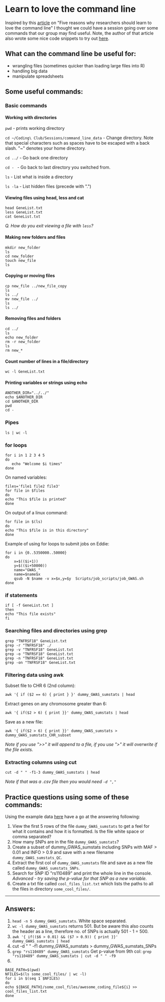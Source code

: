 # Learn to love the command line
Inspired by this [article](https://www.nature.com/articles/d41586-021-00263-0) on "Five reasons why researchers should learn to love the command line" I thought we could have a session going over some commands that our group may find useful.
Note, the author of that article also wrote some nice code snippets to try out [here](https://github.com/jperkel/nature_bash).

## What can the command line be useful for:
- wrangling files (sometimes quicker than loading large files into R)
- handling big data
- manipulate spreadsheets

## Some useful commands:
### Basic commands
#### Working with directories
`pwd` - prints working directory

`cd ~/Coding\ Club/Sessions/command_line_data` - Change directory. Note that special characters such as spaces have to be escaped with a back slash. "~" denotes your home directory.

`cd ../` - Go back one directory

`cd - ` - Go back to last directory you switched from.

`ls` - List what is inside a directory

`ls -la` - List hidden files (precede with ".")

#### Viewing files using head, less and cat
```
head GeneList.txt
less GeneList.txt
cat GeneList.txt
```
*Q. How do you exit viewing a file with `less`?*

#### Making new folders and files
```
mkdir new_folder
ls
cd new_folder
touch new_file
ls
```
#### Copying or moving files
```
cp new_file ../new_file_copy
ls
ls ../
mv new_file ../
ls
ls ../
```
#### Removing files and folders
```
cd ../
ls
echo new_folder
rm -r new_folder
ls
rm new_*
```
#### Count number of lines in a file/directory
```
wc -l GeneList.txt
```
#### Printing variables or strings using echo
```
ANOTHER_DIR="../../"
echo $ANOTHER_DIR
cd $ANOTHER_DIR
pwd
cd -
```

### Pipes
```
ls | wc -l
```

### for loops
```
for i in 1 2 3 4 5
do
   echo "Welcome $i times"
done
```
On named variables:
```
files='file1 file2 file3'
for file in $files
do
echo "This $file is printed"
done
```
On output of a linux command:
```
for file in $(ls)
do
echo "This $file is in this directory"
done
```
Example of using for loops to submit jobs on Eddie:
```
for i in {0..5350000..50000}
do
    x=$(($i+1))
    y=$(($i+50000))
    name="GWAS_"
    name=$name$x
    qsub -N $name -v x=$x,y=$y  Scripts/job_scripts/job_GWAS.sh
done
```

### if statements
```
if [ -f GeneList.txt ]
then
echo "This file exists"
fi
```
### Searching files and directories using grep
```
grep "TNFRSF18" GeneList.txt 
grep -r "TNFRSF18" ./
grep -v "TNFRSF18" GeneList.txt 
grep -o "TNFRSF18" GeneList.txt
grep -n "TNFRSF18" GeneList.txt
grep -on "TNFRSF18" GeneList.txt 
```

### Filtering data using awk
Subset file to CHR 6 (2nd column):
```
awk '{ if ($2 == 6) { print } }' dummy_GWAS_sumstats | head
```
Extract genes on any chromosome greater than 6:
```
awk '{ if($2 > 6) { print }}' dummy_GWAS_sumstats | head
```
Save as a new file:
```
awk '{ if($2 > 6) { print }}' dummy_GWAS_sumstats > dummy_GWAS_sumstats_CHR_subset
```
*Note if you use ">>" it will append to a file, if you use ">" it will overwrite if the file exists.*

### Extracting columns using cut
```
cut -d " " -f1-3 dummy_GWAS_sumstats | head
```
*Note if that was a .csv file then you would need `-d ","`*


## Practice questions using some of these commands:
Using the example data [here](command_line_data/) have a go at the answering following:
1. View the first 5 rows of the file `dummy_GWAS_sumstats` to get a feel for what it contains and how it is formatted. Is the file white space or comma separated?
2. How many SNPs are in the file `dummy_GWAS_sumstats`?
3. Create a subset of dummy_GWAS_sumstats including SNPs with MAF > 0.01 and INFO > 0.9 and save with a new filename `dummy_GWAS_sumstats_QC`. 
4. Extract the first col of `dummy_GWAS_sumstats` file and save as a new file called `dummy_GWAS_sumstats_SNPs`.
5. Search for SNP ID "rs110489" and print the whole line in the console. *Advanced - try saving the p-value for that SNP as a new variable.*
6. Create a txt file called `cool_files_list.txt` which lists the paths to all the files in directory `some_cool_files/`.


------------------------------------
## Answers:
1. `head -n 5 dummy_GWAS_sumstats`. White space separated.
2. `wc -l dummy_GWAS_sumstats` returns 501. But be aware this also counts the header as a line, therefore no. of SNPs is actually 501 - 1 = 500.
3. `awk '{ if(($6 > 0.01) && ($7 > 0.9)) { print }}' dummy_GWAS_sumstats | head`
4. cut -d " " -f1 dummy_GWAS_sumstats > dummy_GWAS_sumstats_SNPs
5. `grep "rs110489" dummy_GWAS_sumstats`
Get p-value from 9th col: `grep "rs110489" dummy_GWAS_sumstats | cut -d " " -f9`
6.
``` 
BASE_PATH=$(pwd)
NFILES=$(ls some_cool_files/ | wc -l)
for i in $(seq 1 $NFILES)
do
echo ${BASE_PATH}/some_cool_files/awesome_coding_file${i} >> cool_files_list.txt
done
```


